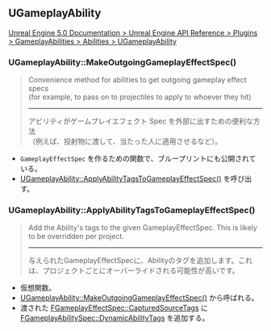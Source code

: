 ## UGameplayAbility

[Unreal Engine 5.0 Documentation > Unreal Engine API Reference > Plugins > GameplayAbilities > Abilities > UGameplayAbility](https://docs.unrealengine.com/5.0/en-US/API/Plugins/GameplayAbilities/Abilities/UGameplayAbility/)

### UGameplayAbility::MakeOutgoingGameplayEffectSpec()

> Convenience method for abilities to get outgoing gameplay effect specs  
> (for example, to pass on to projectiles to apply to whoever they hit)  
> 
> ----
> アビリティがゲームプレイエフェクト Spec を外部に出すための便利な方法  
> （例えば、投射物に渡して、当たった人に適用させるなど）。  

* `GameplayEffectSpec` を作るための関数で、ブループリントにも公開されている。
* [UGameplayAbility::ApplyAbilityTagsToGameplayEffectSpec()] を呼び出す。


### UGameplayAbility::ApplyAbilityTagsToGameplayEffectSpec()

> Add the Ability's tags to the given GameplayEffectSpec. This is likely to be overridden per project.  
> 
> ----
> 与えられたGameplayEffectSpecに、Abilityのタグを追加します。これは、プロジェクトごとにオーバーライドされる可能性が高いです。  

* 仮想関数。
* [UGameplayAbility::MakeOutgoingGameplayEffectSpec()] から呼ばれる。
* 渡された [FGameplayEffectSpec::CapturedSourceTags] に [FGameplayAbilitySpec::DynamicAbilityTags] を追加する。




<!--- ページ内のリンク --->

<!--- 自前の画像へのリンク --->

<!--- generated --->
[FGameplayAbilitySpec::DynamicAbilityTags]: ../../UE/GameplayAbility/FGameplayAbilitySpec.md#fgameplayabilityspecdynamicabilitytags
[FGameplayEffectSpec::CapturedSourceTags]: ../../UE/GameplayAbility/FGameplayEffectSpec.md#fgameplayeffectspeccapturedsourcetags
[UGameplayAbility::MakeOutgoingGameplayEffectSpec()]: ../../UE/GameplayAbility/UGameplayAbility.md#ugameplayabilitymakeoutgoinggameplayeffectspec
[UGameplayAbility::ApplyAbilityTagsToGameplayEffectSpec()]: ../../UE/GameplayAbility/UGameplayAbility.md#ugameplayabilityapplyabilitytagstogameplayeffectspec
